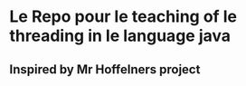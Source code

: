 # Le Repo pour le teaching of le threading in le language java
## Inspired by Mr Hoffelners project
